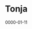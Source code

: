 ---
title: Tonja
layout: default
modal-id: 11
date: 0000-01-11
img: tonja.png
thumbnail: tonja_min.jpeg
alt: image-alt
description: 'Hallo, ich heiße Tonja, ich bin 24 Jahre alt und studiere im Master Germanistische Literaturwissenschaft und im Bachelor Soziologie und Rechtswissenschaften an der LMU. Ich bin seit Ende 2018 Mitglied bei Townbee und bin vor allem im Marketing-Bereich tätig. Ich engagiere mich bei Townbee, weil ich es wichtig finde, lokale Projekte zu unterstützen und Townbee einen Ansatz verfolgt, bei dem mehrere Herausforderungen angegangen werden.'
---